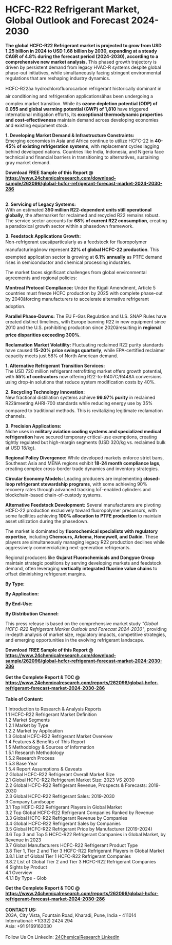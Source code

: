 <h1>HCFC-R22 Refrigerant Market, Global Outlook and Forecast 2024-2030</h1><p><strong>The global HCFC-R22 Refrigerant market is projected to grow from USD 1.25 billion in 2024 to USD 1.68 billion by 2030, expanding at a steady CAGR of 4.8% during the forecast period (2024-2030), according to a comprehensive new market analysis.</strong> This phased growth trajectory is driven by persistent demand from legacy HVAC-R systems despite global phase-out initiatives, while simultaneously facing stringent environmental regulations that are reshaping industry dynamics.</p><p>HCFC-R22âa hydrochlorofluorocarbon refrigerant historically dominant in air conditioning and refrigeration applicationsâhas been undergoing a complex market transition. While its <strong>ozone depletion potential (ODP) of 0.055 and global warming potential (GWP) of 1,810</strong> have triggered international mitigation efforts, its <strong>exceptional thermodynamic properties and cost-effectiveness</strong> maintain demand across developing economies and existing equipment stock.</p><p><strong>1. Developing Market Demand &amp; Infrastructure Constraints:</strong><br>
Emerging economies in Asia and Africa continue to utilize HCFC-22 in <strong>40-45% of existing refrigeration systems</strong>, with replacement cycles lagging behind developed nations. Countries like India, Indonesia, and Nigeria face technical and financial barriers in transitioning to alternatives, sustaining gray market demand.</p><div><b>Download FREE Sample of this Report @ 
            <a href="https://www.24chemicalresearch.com/download-sample/262096/global-hcfcr-refrigerant-forecast-market-2024-2030-286">
            https://www.24chemicalresearch.com/download-sample/262096/global-hcfcr-refrigerant-forecast-market-2024-2030-286</a></b></div><br><p><strong>2. Servicing of Legacy Systems:</strong><br>
With an estimated <strong>350 million R22-dependent units still operational globally</strong>, the aftermarket for reclaimed and recycled R22 remains robust. The service sector accounts for <strong>68% of current R22 consumption</strong>, creating a paradoxical growth sector within a phasedown framework.</p><p><strong>3. Feedstock Applications Growth:</strong><br>
Non-refrigerant usesâparticularly as a feedstock for fluoropolymer manufacturingânow represent <strong>22% of global HCFC-22 production</strong>. This exempted application sector is growing at <strong>6.1% annually</strong> as PTFE demand rises in semiconductor and chemical processing industries.</p><p>The market faces significant challenges from global environmental agreements and regional policies:</p><p><strong>Montreal Protocol Compliance:</strong> Under the Kigali Amendment, Article 5 countries must freeze HCFC production by 2025 with complete phase-out by 2040âforcing manufacturers to accelerate alternative refrigerant adoption.</p><p><strong>Parallel Phase-Downs:</strong> The EU F-Gas Regulation and U.S. SNAP Rules have created distinct timelines, with Europe banning R22 in new equipment since 2010 and the U.S. prohibiting production since 2020âresulting in <strong>regional price disparities exceeding 300%</strong>.</p><p><strong>Reclamation Market Volatility:</strong> Fluctuating reclaimed R22 purity standards have caused <strong>15-20% price swings quarterly</strong>, while EPA-certified reclaimer capacity meets just 58% of North American demand.</p><p><strong>1. Alternative Refrigerant Transition Services:</strong><br>
The USD 720 million refrigerant retrofitting market offers growth potential, with <strong>55% of contractors</strong> now offering R22-to-R407C/R448A conversions using drop-in solutions that reduce system modification costs by 40%.</p><p><strong>2. Recycling Technology Innovation:</strong><br>
New fractional distillation systems achieve <strong>99.97% purity</strong> in reclaimed R22âmeeting AHRI-700 standards while reducing energy use by 35% compared to traditional methods. This is revitalizing legitimate reclamation channels.</p><p><strong>3. Precision Applications:</strong><br>
Niche uses in <strong>military aviation cooling systems and specialized medical refrigeration</strong> have secured temporary critical-use exemptions, creating tightly regulated but high-margin segments (USD 320/kg vs. reclaimed bulk at USD 18/kg).</p><p><strong>Regional Policy Divergence:</strong> While developed markets enforce strict bans, Southeast Asia and MENA regions exhibit <strong>18-24 month compliance lags</strong>, creating complex cross-border trade dynamics and inventory strategies.</p><p><strong>Circular Economy Models:</strong> Leading producers are implementing <strong>closed-loop refrigerant stewardship programs</strong>, with some achieving 90% recovery rates through advanced tracking IoT-enabled cylinders and blockchain-based chain-of-custody systems.</p><p><strong>Alternative Feedstock Development:</strong> Several manufacturers are pivoting HCFC-22 production exclusively toward fluoropolymer precursors, with some facilities achieving <strong>100% allocation to PTFE production</strong> to maintain asset utilization during the phasedown.</p><p>The market is dominated by <strong>fluorochemical specialists with regulatory expertise</strong>, including <strong>Chemours, Arkema, Honeywell, and Daikin</strong>. These players are simultaneously managing legacy R22 production declines while aggressively commercializing next-generation refrigerants.</p><p>Regional producers like <strong>Gujarat Fluorochemicals and Dongyue Group</strong> maintain strategic positions by serving developing markets and feedstock demand, often leveraging <strong>vertically integrated fluorine value chains</strong> to offset diminishing refrigerant margins.</p><p><strong>By Type:</strong>
        </p><p><strong>By Application:</strong>
        </p><p><strong>By End-Use:</strong>
        </p><p><strong>By Distribution Channel:</strong>
        </p><p>This press release is based on the comprehensive market study <em>"Global HCFC-R22 Refrigerant Market Outlook and Forecast 2024-2030"</em>, providing in-depth analysis of market size, regulatory impacts, competitive strategies, and emerging opportunities in the evolving refrigerant landscape.</p><div><b>Download FREE Sample of this Report @ 
            <a href="https://www.24chemicalresearch.com/download-sample/262096/global-hcfcr-refrigerant-forecast-market-2024-2030-286">
            https://www.24chemicalresearch.com/download-sample/262096/global-hcfcr-refrigerant-forecast-market-2024-2030-286</a></b></div><br><div><b>Get the Complete Report & TOC @ 
            <a href="https://www.24chemicalresearch.com/reports/262096/global-hcfcr-refrigerant-forecast-market-2024-2030-286">
            https://www.24chemicalresearch.com/reports/262096/global-hcfcr-refrigerant-forecast-market-2024-2030-286</a></b></div><br>
            <b>Table of Content:</b><p>1 Introduction to Research & Analysis Reports<br />
    1.1 HCFC-R22 Refrigerant Market Definition<br />
    1.2 Market Segments<br />
        1.2.1 Market by Type<br />
        1.2.2 Market by Application<br />
    1.3 Global HCFC-R22 Refrigerant Market Overview<br />
    1.4 Features & Benefits of This Report<br />
    1.5 Methodology & Sources of Information<br />
        1.5.1 Research Methodology<br />
        1.5.2 Research Process<br />
        1.5.3 Base Year<br />
        1.5.4 Report Assumptions & Caveats<br />
2 Global HCFC-R22 Refrigerant Overall Market Size<br />
    2.1 Global HCFC-R22 Refrigerant Market Size: 2023 VS 2030<br />
    2.2 Global HCFC-R22 Refrigerant Revenue, Prospects & Forecasts: 2019-2030<br />
    2.3 Global HCFC-R22 Refrigerant Sales: 2019-2030<br />
3 Company Landscape<br />
    3.1 Top HCFC-R22 Refrigerant Players in Global Market<br />
    3.2 Top Global HCFC-R22 Refrigerant Companies Ranked by Revenue<br />
    3.3 Global HCFC-R22 Refrigerant Revenue by Companies<br />
    3.4 Global HCFC-R22 Refrigerant Sales by Companies<br />
    3.5 Global HCFC-R22 Refrigerant Price by Manufacturer (2019-2024)<br />
    3.6 Top 3 and Top 5 HCFC-R22 Refrigerant Companies in Global Market, by Revenue in 2023<br />
    3.7 Global Manufacturers HCFC-R22 Refrigerant Product Type<br />
    3.8 Tier 1, Tier 2 and Tier 3 HCFC-R22 Refrigerant Players in Global Market<br />
        3.8.1 List of Global Tier 1 HCFC-R22 Refrigerant Companies<br />
        3.8.2 List of Global Tier 2 and Tier 3 HCFC-R22 Refrigerant Companies<br />
4 Sights by Product<br />
    4.1 Overview<br />
        4.1.1 By Type - Glob</p><div><b>Get the Complete Report & TOC @ 
            <a href="https://www.24chemicalresearch.com/reports/262096/global-hcfcr-refrigerant-forecast-market-2024-2030-286">
            https://www.24chemicalresearch.com/reports/262096/global-hcfcr-refrigerant-forecast-market-2024-2030-286</a></b></div><br><b>CONTACT US:</b><br>
            203A, City Vista, Fountain Road, Kharadi, Pune, India - 411014<br>
            International: +1(332) 2424 294<br>
            Asia: +91 9169162030 <br><br>
            Follow Us On LinkedIn: <a href="https://www.linkedin.com/company/24chemicalresearch/">24ChemicalResearch LinkedIn</a>